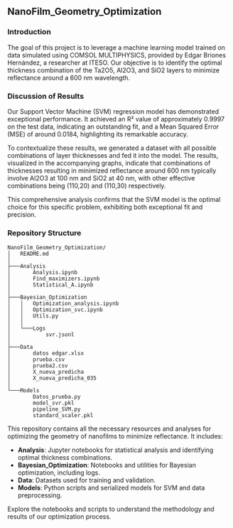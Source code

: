 ## NanoFilm_Geometry_Optimization

### Introduction

The goal of this project is to leverage a machine learning model trained on data simulated using COMSOL MULTIPHYSICS, provided by Edgar Briones Hernández, a researcher at ITESO. Our objective is to identify the optimal thickness combination of the Ta2O5, Al2O3, and SiO2 layers to minimize reflectance around a 600 nm wavelength.

### Discussion of Results

Our Support Vector Machine (SVM) regression model has demonstrated exceptional performance. It achieved an R² value of approximately 0.9997 on the test data, indicating an outstanding fit, and a Mean Squared Error (MSE) of around 0.0184, highlighting its remarkable accuracy.

To contextualize these results, we generated a dataset with all possible combinations of layer thicknesses and fed it into the model. The results, visualized in the accompanying graphs, indicate that combinations of thicknesses resulting in minimized reflectance around 600 nm typically involve Al2O3 at 100 nm and SiO2 at 40 nm, with other effective combinations being (110,20) and (110,30) respectively.

This comprehensive analysis confirms that the SVM model is the optimal choice for this specific problem, exhibiting both exceptional fit and precision.

### Repository Structure

```
NanoFilm_Geometry_Optimization/
│   README.md
│
├───Analysis
│       Analysis.ipynb
│       Find_maximizers.ipynb
│       Statistical_A.ipynb
│
├───Bayesian_Optimization
│   │   Optimization_analysis.ipynb
│   │   Optimization_svc.ipynb
│   │   Utils.py
│   │
│   └───Logs
│           svr.jsonl
│
├───Data
│       datos edgar.xlsx
│       prueba.csv
│       prueba2.csv
│       X_nueva_predicha
│       X_nueva_predicha_035
│
└───Models
        Datos_prueba.py
        model_svr.pkl
        pipeline_SVM.py
        standard_scaler.pkl
```

This repository contains all the necessary resources and analyses for optimizing the geometry of nanofilms to minimize reflectance. It includes:

- **Analysis**: Jupyter notebooks for statistical analysis and identifying optimal thickness combinations.
- **Bayesian_Optimization**: Notebooks and utilities for Bayesian optimization, including logs.
- **Data**: Datasets used for training and validation.
- **Models**: Python scripts and serialized models for SVM and data preprocessing.

Explore the notebooks and scripts to understand the methodology and results of our optimization process.